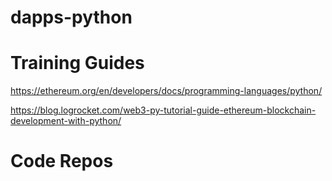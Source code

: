 # dapps-python

# Training Guides
https://ethereum.org/en/developers/docs/programming-languages/python/

https://blog.logrocket.com/web3-py-tutorial-guide-ethereum-blockchain-development-with-python/

# Code Repos
